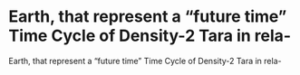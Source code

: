 # Earth, that represent a “future time” Time Cycle of Density-2 Tara in rela-

Earth, that represent a “future time” Time Cycle of Density-2 Tara in rela-